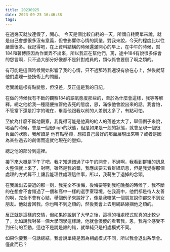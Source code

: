 ```yaml
---
title: 20230925
date: 2023-09-25 16:46:38
tags:
---
```

在過幾天就放連假了，開心。
今天是個比較自耗的一天，所謂自耗簡單來說，就是自己會想很多沒有意義，但會影響你心情的詞彙。對我來說，今天的程度比以往嚴重很多。我記得吧，在上資料結構的時候還滿開心的早上，在中午的時候，幫184和著博臣因為作業弄不出來，所以我正在幫他們，罵，途中184有說很多係會的怨言啊，只不過大部分好像都不是針對成員的，類似係會要倒了啊之類的。

有可能是這個時候開始影響了我的心情，只不過那時我還沒有放在心上，然後就幫他們處理一些技術上的問題。

老實說這樣有點變態，但沒差，反正這是我的日記。

在做的時候我有不斷的觀察184的語氣態度那些的，至於為什麼會這樣，我等等解釋。總之他給我一種隨便拉管他去死的態度，恩，滿像他會說出來的話。我會怕，不管當下還是打字的現在，畢竟他跟我以前的人差別太多了，有點可怕。

至於為什麼不斷地觀察，我覺得可能是他真的給人的落差太大了，舉個例子來說，喝酒的時候，會是一個很high的狀態，但是如果是一般的狀態，就會呈現一個很負面的狀態，我解讀是 他有點壓抑，想把自己最好的那面展現出來嗎？或者是因為某些過去的創傷而造就他現在的壓抑。

總之他的部分到這裡。

接下來大概是下午了吧，我才知道錯過了中午的開會，不過啊，我看到群組的訊息火整個就上來了，對啊，雖然是我的錯，我應該要去看群組訊息，但是我覺得那個處理的方式算不上讓我能理性處理這件事，所以，我萌生了退掉的念頭。

在我說出去要退的那一刻，我完全不後悔，後悔要等到我吃晚餐的時候了，我不斷的在想會不會錯過了一個和高中一樣的選手室環境。在我高中，他們都是待人友善的啊，完全不會有心結，舉個例子來說好了，像是我嗆某一個朋友說你都交不到女朋友。他就會回我，你也叫不到之類的，然後我會上去用網路線捆他之類的。

反正就是這樣的交情，但如果妳說到了大學之後，這樣的相處模式就真的比較少了，比如說我對某一個大學同學這樣說，他就會傻傻的看著我。恩，我完全感受不到任何的互動，這也不是說是誰的錯，就單純只是相處模式不同。

如果你要我一句話總結。我會說單純是因為相處模式不同，所以我會退出系學會。僅此而已？
